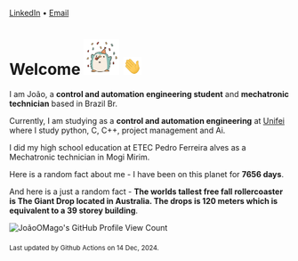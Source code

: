 [LinkedIn](https://www.linkedin.com/in/joão-pedro-gozzoli-b95641301/) &bull;
[Email](joaopedrogozzoli@gmail.com)

# Welcome <img src="happy.gif" height="64px" /> <img src="wave.gif" height="32px" />

I am João, a  **control and automation engineering student** and **mechatronic technician** based in Brazil Br.

Currently, I am studying as a **control and automation engineering** at [Unifei](https://unifei.edu.br) where I study python, C, C++, project management and Ai.

I did my high school education at ETEC Pedro Ferreira alves as a Mechatronic technician in Mogi Mirim.

Here is a random fact about me - I have been on this planet for **7656 days**.

And here is a just a random fact -  **The worlds tallest free fall rollercoaster is The Giant Drop located in Australia. The drops is 120 meters which is equivalent to a 39 storey building**.

![JoãoOMago's GitHub Profile View Count](https://komarev.com/ghpvc/?username=JoaoOMago)

<sub>Last updated by Github Actions on 14 Dec, 2024.</sub>
